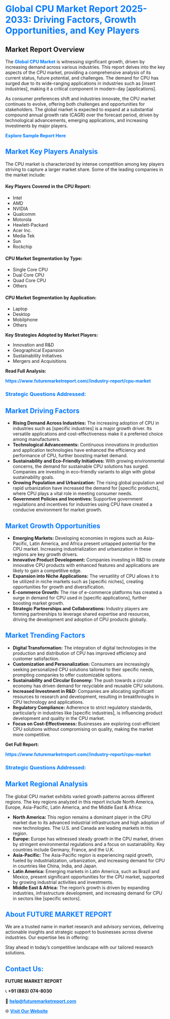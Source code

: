 <h1 style="color: #007BFF;">Global CPU Market Report 2025-2033: Driving Factors, Growth Opportunities, and Key Players</h1>

<section id="overview">
<h2>Market Report Overview</h2>
<p>The <a href="https://www.futuremarketreport.com//industry-report/cpu-market" style="color: #007BFF; text-decoration: none;"><strong>Global CPU Market</strong></a> is witnessing significant growth, driven by increasing demand across various industries. This report delves into the key aspects of the CPU market, providing a comprehensive analysis of its current status, future potential, and challenges. The demand for CPU has surged due to its wide-ranging applications in industries such as [insert industries], making it a critical component in modern-day [applications].</p>
<p>As consumer preferences shift and industries innovate, the CPU market continues to evolve, offering both challenges and opportunities for stakeholders. The global market is expected to expand at a substantial compound annual growth rate (CAGR) over the forecast period, driven by technological advancements, emerging applications, and increasing investments by major players.</p>
</section>

<section id="overview">
<p><a href="https://www.futuremarketreport.com//request-sample/reportId=54667" style="color: #007BFF; text-decoration: none;"><strong>Explore Sample Report Here</strong></a></p>
</section>

<section id="key-players">
<h2 style="color: #007BFF;">Market Key Players Analysis</h2>
<p>The CPU market is characterized by intense competition among key players striving to capture a larger market share. Some of the leading companies in the market include:</p>
<h4>Key Players Covered in the CPU Report:</h4>
<ul><li>Intel</li><li>AMD</li><li>NVIDIA</li><li>Qualcomm</li><li>Motorola</li><li>Hewlett-Packard</li><li>Acer Inc.</li><li>Media Tek</li><li>Sun</li><li>Rockchip</li></ul>
<h4>CPU Market Segmentation by Type:</h4>
<ul><li>Single Core CPU</li><li>Dual Core CPU</li><li>Quad Core CPU</li><li>Others</li></ul>

<h4>CPU Market Segmentation by Application:</h4>
<ul><li>Laptop</li><li>Desktop</li><li>Mobilphone</li><li>Others</li></ul>
<p><strong>Key Strategies Adopted by Market Players:</strong></p>
<ul>
<li>Innovation and R&D</li>
<li>Geographical Expansion</li>
<li>Sustainability Initiatives</li>
<li>Mergers and Acquisitions</li>
</ul>
</section>

<section>
<p><strong>Read Full Analysis: </strong></p><a href="https://www.futuremarketreport.com//industry-report/cpu-market" style="color: #007BFF; text-decoration: none;"><strong>https://www.futuremarketreport.com//industry-report/cpu-market</strong></a>
<h3 style="color: #007BFF;">Strategic Questions Addressed:</h3>
</section>

<section id="driving-factors">
<h2 style="color: #007BFF;">Market Driving Factors</h2>
<ul>
<li><strong>Rising Demand Across Industries:</strong> The increasing adoption of CPU in industries such as [specific industries] is a major growth driver. Its versatile applications and cost-effectiveness make it a preferred choice among manufacturers.</li>
<li><strong>Technological Advancements:</strong> Continuous innovations in production and application technologies have enhanced the efficiency and performance of CPU, further boosting market demand.</li>
<li><strong>Sustainability and Eco-Friendly Initiatives:</strong> With growing environmental concerns, the demand for sustainable CPU solutions has surged. Companies are investing in eco-friendly variants to align with global sustainability goals.</li>
<li><strong>Growing Population and Urbanization:</strong> The rising global population and rapid urbanization have increased the demand for [specific products], where CPU plays a vital role in meeting consumer needs.</li>
<li><strong>Government Policies and Incentives:</strong> Supportive government regulations and incentives for industries using CPU have created a conducive environment for market growth.</li>
</ul>
</section>

<section id="growth-opportunities">
<h2 style="color: #007BFF;">Market Growth Opportunities</h2>
<ul>
<li><strong>Emerging Markets:</strong> Developing economies in regions such as Asia-Pacific, Latin America, and Africa present untapped potential for the CPU market. Increasing industrialization and urbanization in these regions are key growth drivers.</li>
<li><strong>Innovative Product Development:</strong> Companies investing in R&D to create innovative CPU products with enhanced features and applications are likely to gain a competitive edge.</li>
<li><strong>Expansion into Niche Applications:</strong> The versatility of CPU allows it to be utilized in niche markets such as [specific niches], creating opportunities for growth and diversification.</li>
<li><strong>E-commerce Growth:</strong> The rise of e-commerce platforms has created a surge in demand for CPU used in [specific applications], further boosting market growth.</li>
<li><strong>Strategic Partnerships and Collaborations:</strong> Industry players are forming partnerships to leverage shared expertise and resources, driving the development and adoption of CPU products globally.</li>
</ul>
</section>

<section id="trending-factors">
<h2 style="color: #007BFF;">Market Trending Factors</h2>
<ul>
<li><strong>Digital Transformation:</strong> The integration of digital technologies in the production and distribution of CPU has improved efficiency and customer satisfaction.</li>
<li><strong>Customization and Personalization:</strong> Consumers are increasingly seeking personalized CPU solutions tailored to their specific needs, prompting companies to offer customizable options.</li>
<li><strong>Sustainability and Circular Economy:</strong> The push towards a circular economy has driven demand for recyclable and reusable CPU solutions.</li>
<li><strong>Increased Investment in R&D:</strong> Companies are allocating significant resources to research and development, resulting in breakthroughs in CPU technology and applications.</li>
<li><strong>Regulatory Compliance:</strong> Adherence to strict regulatory standards, particularly in industries like [specific industries], is influencing product development and quality in the CPU market.</li>
<li><strong>Focus on Cost-Effectiveness:</strong> Businesses are exploring cost-efficient CPU solutions without compromising on quality, making the market more competitive.</li>
</ul>
</section>

<section>
<p><strong>Get Full Report: </strong></p><a href="https://www.futuremarketreport.com//industry-report/cpu-market" style="color: #007BFF; text-decoration: none;"><strong>https://www.futuremarketreport.com//industry-report/cpu-market</strong></a>
<h3 style="color: #007BFF;">Strategic Questions Addressed:</h3>
</section>


<section id="regional-analysis">
<h2 style="color: #007BFF;">Market Regional Analysis</h2>
<p>The global CPU market exhibits varied growth patterns across different regions. The key regions analyzed in this report include North America, Europe, Asia-Pacific, Latin America, and the Middle East & Africa:</p>
<ul>
<li><strong>North America:</strong> This region remains a dominant player in the CPU market due to its advanced industrial infrastructure and high adoption of new technologies. The U.S. and Canada are leading markets in this region.</li>
<li><strong>Europe:</strong> Europe has witnessed steady growth in the CPU market, driven by stringent environmental regulations and a focus on sustainability. Key countries include Germany, France, and the U.K.</li>
<li><strong>Asia-Pacific:</strong> The Asia-Pacific region is experiencing rapid growth, fueled by industrialization, urbanization, and increasing demand for CPU in countries like China, India, and Japan.</li>
<li><strong>Latin America:</strong> Emerging markets in Latin America, such as Brazil and Mexico, present significant opportunities for the CPU market, supported by growing industrial activities and investments.</li>
<li><strong>Middle East & Africa:</strong> The region’s growth is driven by expanding industries, infrastructure development, and increasing demand for CPU in sectors like [specific sectors].</li>
</ul>
</section>

<footer>
<h2 style="color: #007BFF;">About FUTURE MARKET REPORT</h2>
<p>We are a trusted name in market research and advisory services, delivering actionable insights and strategic support to businesses across diverse industries. Our expertise lies in offering:</p>

<p>Stay ahead in today’s competitive landscape with our tailored research solutions.</p>

<h2 style="color: #007BFF;">Contact Us:</h2>
<p><strong>FUTURE MARKET REPORT</strong></p>
<p>📞 <strong>+91 (883) 074-8030</strong></p>
<p>📧 <strong><a href="mailto:help@futuremarketreport.com" style="color: #007BFF;">help@futuremarketreport.com</a></strong></p>
<p>🌐 <strong><a href="https://www.futuremarketreport.com/" style="color: #007BFF;">Visit Our Website</a></strong></p>
</footer>